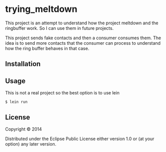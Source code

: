 # trying_meltdown

This project is an attempt to understand how the project meltdown and the ringbuffer work. So I can use them in future projects.

This project sends fake contacts and then a consumer consumes them. The idea is to send more contacts that the consumer can process to understand how the ring buffer behaves in that case.

## Installation


## Usage

This is not a real project so the best option is to use lein

    $ lein run

## License

Copyright © 2014

Distributed under the Eclipse Public License either version 1.0 or (at
your option) any later version.
